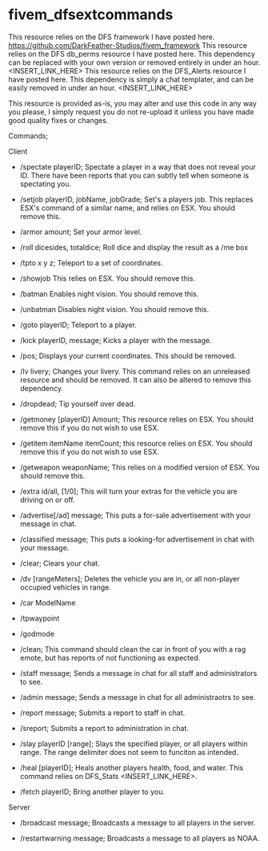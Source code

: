# fivem_dfsextcommands

This resource relies on the DFS framework I have posted here. https://github.com/DarkFeather-Studios/fivem_framework
This resource relies on the DFS db_perms resource I have posted here. This dependency can be replaced with your own version or removed entirely in under an hour. <INSERT_LINK_HERE> 
This resource relies on the DFS_Alerts resource I have posted here. This dependency is simply a chat templater, and can be easily removed in under an hour. <INSERT_LINK_HERE>

This resource is provided as-is, you may alter and use this code in any way you please, I simply request you do not re-upload it unless you have made good quality fixes or changes.

Commands;

Client

- /spectate playerID; Spectate a player in a way that does not reveal your ID. There have been reports that you can subtly tell when someone is spectating you.

- /setjob playerID, jobName, jobGrade; Set's a players job. This replaces ESX's command of a similar name, and relies on ESX. You should remove this.

- /armor amount; Set your armor level.

- /roll dicesides, totaldice; Roll dice and display the result as a /me box

- /tpto x y z; Teleport to a set of coordinates.

- /showjob This relies on ESX. You should remove this.

- /batman Enables night vision. You should remove this.
- /unbatman Disables night vision. You should remove this.

- /goto playerID; Teleport to a player.

- /kick playerID, message; Kicks a player with the message.

- /pos; Displays your current coordinates. This should be removed.

- /lv livery; Changes your livery. This command relies on an unreleased resource and should be removed. It can also be altered to remove this dependency.

- /dropdead; Tip yourself over dead.

- /getmoney [playerID] Amount; This resource relies on ESX. You should remove this if you do not wish to use ESX.

- /getitem itemName itemCount; this resource relies on ESX. You should remove this if you do not wish to use ESX.

- /getweapon weaponName; This relies on a modified version of ESX. You should remove this.

- /extra id/all, [1/0]; This will turn your extras for the vehicle you are driving on or off.

- /advertise[/ad] message; This puts a for-sale advertisement with your message in chat.

- /classified message; This puts a looking-for advertisement in chat with your message.

- /clear; Clears your chat.

- /dv [rangeMeters]; Deletes the vehicle you are in, or all non-player occupied vehicles in range.

- /car ModelName

- /tpwaypoint

- /godmode

- /clean; This command should clean the car in front of you with a rag emote, but has reports of not functioning as expected.

- /staff message; Sends a message in chat for all staff and administrators to see.

- /admin message; Sends a message in chat for all administraotrs to see.

- /report message; Submits a report to staff in chat.

- /sreport; Submits a report to administration in chat.

- /slay playerID [range]; Slays the specified player, or all players within range. The range delimiter does not seem to funciton as intended.

- /heal [playerID]; Heals another players health, food, and water. This command relies on DFS_Stats <INSERT_LINK_HERE>.

- /fetch playerID; Bring another player to you.

Server

- /broadcast message; Broadcasts a message to all players in the server.

- /restartwarning message; Broadcasts a message to all players as NOAA.
